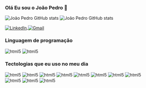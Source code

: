 ### Olá Eu sou o João Pedro 👋

![João Pedro GitHub stats](https://github-readme-stats.vercel.app/api?username=JoaoPedro265&show_icons=true&theme=radical)
![João Pedro GitHub stats](https://github-readme-stats.vercel.app/api/top-langs/?username=JoaoPedro265&theme=dark&layout=compact&langs_count=7)

<div>
  <a href="https://www.linkedin.com/in/jo%C3%A3o-pedro-oliveira-rodrigues265/">
    <img align="center" alt="LinkedIn" src="https://img.shields.io/badge/LinkedIn-0077B5?style=for-the-badge&logo=linkedin&logoColor=white">
  </a>
  <a href="mailto:joao.p.rodrigues265@gmail.com">
    <img align="center" alt="Gmail" src="https://img.shields.io/badge/Gmail-D14836?style=for-the-badge&logo=gmail&logoColor=white">
  </a>
</div>

### Linguagem de programação

<div style="display: inline-block">
<img align="center" alt="html5" src="https://img.shields.io/badge/Python-3776AB?style=for-the-badge&logo=python&logoColor=white">
<img align="center" alt="html5" src="https://img.shields.io/badge/JavaScript-F7DF1E?style=for-the-badge&logo=javascript&logoColor=black">
<div>

### Tectologias que eu uso no meu dia

<div style="display: inline-block">
    <img align="center" alt="html5" src="https://img.shields.io/badge/Django-092E20?style=for-the-badge&logo=django&logoColor=white">
    <img align="center" alt="html5" src="https://img.shields.io/badge/React-20232A?style=for-the-badge&logo=react&logoColor=61DAFB">
    <img align="center" alt="html5" src="https://img.shields.io/badge/HTML5-E34F26?style=for-the-badge&logo=html5&logoColor=white">
    <img align="center" alt="html5" src="https://img.shields.io/badge/CSS-239120?&style=for-the-badge&logo=css3&logoColor=white">
     <img align="center" alt="html5" src="https://img.shields.io/badge/Bootstrap-563D7C?style=for-the-badge&logo=bootstrap&logoColor=white">
     <img align="center" alt="html5" src="https://img.shields.io/badge/Material--UI-0081CB?style=for-the-badge&logo=material-ui&logoColor=white">
     <img align="center" alt="html5" src="https://img.shields.io/badge/PostgreSQL-316192?style=for-the-badge&logo=postgresql&logoColor=white">
      <img align="center" alt="html5" src="https://img.shields.io/badge/SQLite-07405E?style=for-the-badge&logo=sqlite&logoColor=white">
        <img align="center" alt="html5" src="https://img.shields.io/badge/Netlify-00C7B7?style=for-the-badge&logo=netlify&logoColor=white">
         <img align="center" alt="html5" src="https://img.shields.io/badge/json%20web%20tokens-323330?style=for-the-badge&logo=json-web-tokens&logoColor=pink">
          <img align="center" alt="html5" src="https://img.shields.io/badge/styled--components-DB7093?style=for-the-badge&logo=styled-components&logoColor=white">

</div>
